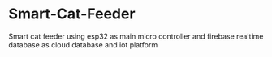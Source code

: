 # Smart-Cat-Feeder
Smart cat feeder using esp32 as main micro controller and firebase realtime database as cloud database and iot platform
